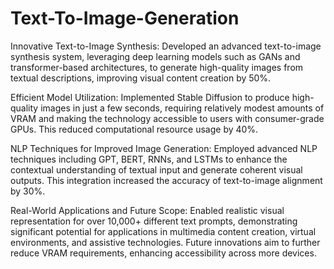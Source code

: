# Text-To-Image-Generation

Innovative Text-to-Image Synthesis: Developed an advanced text-to-image synthesis system, leveraging deep learning models such as GANs and transformer-based architectures, to generate high-quality images from textual descriptions, improving visual content creation by 50%.

Efficient Model Utilization: Implemented Stable Diffusion to produce high-quality images in just a few seconds, requiring relatively modest amounts of VRAM and making the technology accessible to users with consumer-grade GPUs. This reduced computational resource usage by 40%.

NLP Techniques for Improved Image Generation: Employed advanced NLP techniques including GPT, BERT, RNNs, and LSTMs to enhance the contextual understanding of textual input and generate coherent visual outputs. This integration increased the accuracy of text-to-image alignment by 30%.

Real-World Applications and Future Scope: Enabled realistic visual representation for over 10,000+ different text prompts, demonstrating significant potential for applications in multimedia content creation, virtual environments, and assistive technologies. Future innovations aim to further reduce VRAM requirements, enhancing accessibility across more devices.
